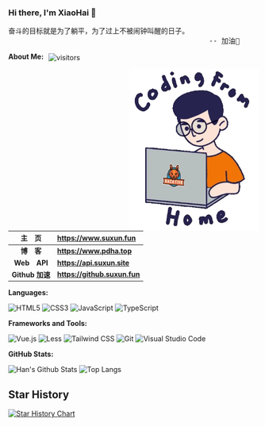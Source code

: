 ### Hi there, I'm XiaoHai 👋

<pre>
奋斗的目标就是为了躺平，为了过上不被闹钟叫醒的日子。
                                                -- 加油💪
</pre>

**About Me:** <img style="margin-left:6px" src="https://visitor-badge.laobi.icu/badge?page_id=uxiaohan.uxiaohan&right_color=green" align="center" alt="visitors">

<img src="https://raw.githubusercontent.com/xiaohaiya/xiaohaiya/main/code-boy.webp" width="260" align="right" alt="Code Boy">

|   主&emsp;页   | <https://www.suxun.fun>                                      |
| :------------: | :------------------------------------------------------- |
| **博&emsp;客** | **<https://www.pdha.top>**                            |
|**Web&emsp;API**| **<https://api.suxun.site>**          |
| **Github 加速** | **<https://github.suxun.fun>** |

**Languages:**

![HTML5](https://img.shields.io/badge/HTML5-E34F26?logo=HTML5&logoColor=fff)
![CSS3](https://img.shields.io/badge/CSS3-1572B6?logo=CSS3&logoColor=fff)
![JavaScript](https://img.shields.io/badge/JavaScript-F7DF1E?logo=JavaScript&logoColor=333)
![TypeScript](https://img.shields.io/badge/TypeScript-3178C6?logo=TypeScript&logoColor=fff)

**Frameworks and Tools:**

![Vue.js](https://img.shields.io/badge/Vue.js-4FC08D?logo=Vue.js&logoColor=fff)
![Less](https://img.shields.io/badge/Less-CC6699?logo=Less&logoColor=fff)
![Tailwind CSS](https://img.shields.io/badge/Tailwind%20CSS-06B6D4?logo=TailwindCSS&logoColor=fff)
![Git](https://img.shields.io/badge/Git-F05032?logo=Git&logoColor=fff)
![Visual Studio Code](https://img.shields.io/badge/VS%20CODE-007ACC?logo=educative&logoColor=fff)

**GitHub Stats:**

![Han's Github Stats](https://github-readme-stats.vercel.app/api?username=xiaohaiya&show_icons=true&hide_title=true&count_private=true)
![Top Langs](https://github-readme-stats.vercel.app/api/top-langs/?username=xiaohaiya&layout=compact)


## Star History

[![Star History Chart](https://api.star-history.com/svg?repos=xiaohaiya/img&type=Date)](https://star-history.com/#xiaohaiya/img&Date)


